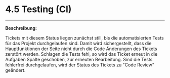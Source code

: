 # 4.5 Testing \(CI\)

---

**Beschreibung:**

Tickets mit diesem Status liegen zunächst still, bis die automatisierten Tests für das Projekt durchgelaufen sind. Damit wird sichergestellt, dass die Hauptfunktionen der Seite nicht durch die Code Änderungen des Tickets zerstört werden. Schlagen die Tests fehl, so wird das Ticket erneut in die Aufgaben Spalte geschoben, zur erneuten Bearbeitung. Sind die Tests fehlerfrei durchgelaufen, wird der Status des Tickets zu "Code Review" geändert.

